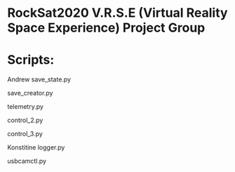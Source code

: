 # RockSat2020 V.R.S.E (Virtual Reality Space Experience) Project Group

# Scripts:

Andrew
save_state.py


save_creator.py


telemetry.py


control_2.py


control_3.py


Konstitine 
logger.py


usbcamctl.py
